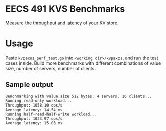 # EECS 491 KVS Benchmarks
Measure the throughput and latency of your KV store.

# Usage
Paste `kvpaxos_perf_test.go` into `<working dir>/kvpaxos`, and run the test cases inside.
Build more benchmarks with different combinations of value size, number of servers, number of clients.

## Sample output
```
Benchmarking with value size 512 bytes, 4 servers, 16 clients...
Running read-only workload...
Throughput: 1058.10 ops/s
Average latency: 14.54 ms
Running half-read-half-write workload...
Throughput: 1023.97 ops/s
Average latency: 15.03 ms
```
